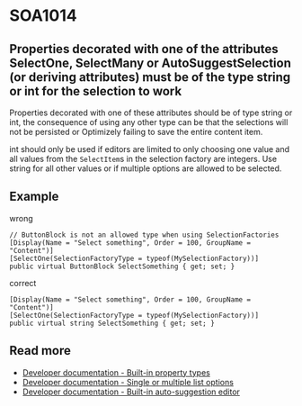 # SOA1014

## Properties decorated with one of the attributes SelectOne, SelectMany or AutoSuggestSelection (or deriving attributes) must be of the type string or int for the selection to work

Properties decorated with one of these attributes should be of type string
or int, the consequence of using any other type can be
that the selections will not be persisted or Optimizely
failing to save the entire content item.

int should only be used if editors are limited to only choosing one
value and all values from the `SelectItem`s in the selection factory
are integers. Use string for all other values or if multiple
options are allowed to be selected.

## Example

wrong

```CSharp
// ButtonBlock is not an allowed type when using SelectionFactories
[Display(Name = "Select something", Order = 100, GroupName = "Content")]
[SelectOne(SelectionFactoryType = typeof(MySelectionFactory))]
public virtual ButtonBlock SelectSomething { get; set; }
```

correct

```CSharp
[Display(Name = "Select something", Order = 100, GroupName = "Content")]
[SelectOne(SelectionFactoryType = typeof(MySelectionFactory))]
public virtual string SelectSomething { get; set; }
```

## Read more
- [Developer documentation - Built-in property types](https://docs.developers.optimizely.com/content-cloud/v12.0.0-content-cloud/docs/built-in-property-types#select-predefined-values)
- [Developer documentation - Single or multiple list options](https://docs.developers.optimizely.com/content-cloud/v12.0.0-content-cloud/docs/single-or-multiple-list-options)
- [Developer documentation - Built-in auto-suggestion editor](https://docs.developers.optimizely.com/content-cloud/v12.0.0-content-cloud/docs/built-in-auto-suggestion-editor)